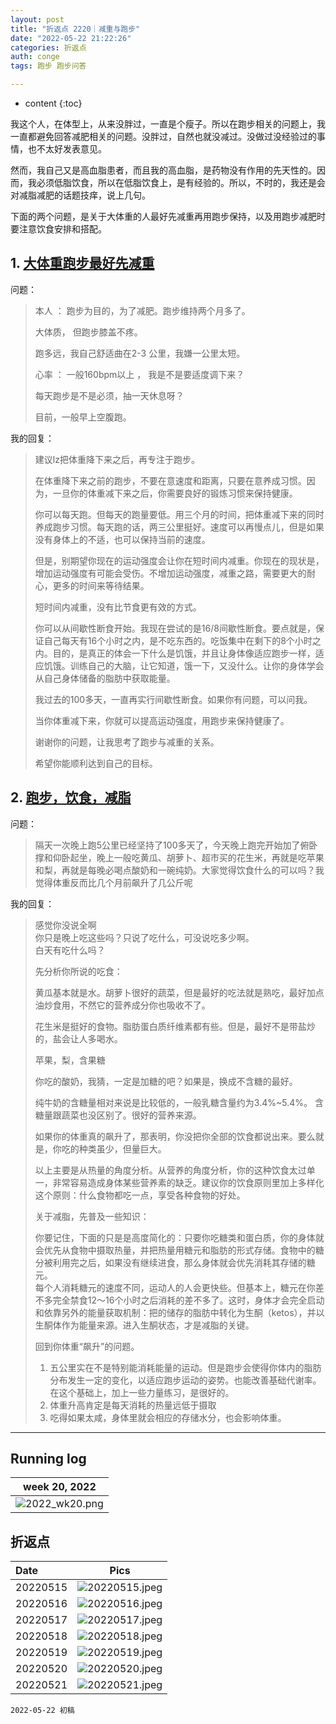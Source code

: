 ```yaml
---
layout: post
title: "折返点 2220｜减重与跑步"
date: "2022-05-22 21:22:26"
categories: 折返点
auth: conge
tags: 跑步 跑步问答

---
```


* content
{:toc}

我这个人，在体型上，从来没胖过，一直是个瘦子。所以在跑步相关的问题上，我一直都避免回答减肥相关的问题。没胖过，自然也就没减过。没做过没经验过的事情，也不太好发表意见。

然而，我自己又是高血脂患者，而且我的高血脂，是药物没有作用的先天性的。因而，我必须低脂饮食，所以在低脂饮食上，是有经验的。所以，不时的，我还是会对减脂减肥的话题技痒，说上几句。

下面的两个问题，是关于大体重的人最好先减重再用跑步保持，以及用跑步减肥时要注意饮食安排和搭配。





## 1. [大体重跑步最好先减重 ](https://douc.cc/37FQtF)

问题：

> 本人 ： 跑步为目的，为了减肥。跑步维持两个月多了。
>
> 大体质， 但跑步膝盖不疼。
>
> 跑多远，我自己舒适曲在2-3 公里，我嫌一公里太短。
>
> 心率 ： 一般160bpm以上 ， 我是不是要适度调下来？
>
> 每天跑步是不是必须，抽一天休息呀？
>
> 目前，一般早上空腹跑。

我的回复：

> 建议lz把体重降下来之后，再专注于跑步。
>
> 在体重降下来之前的跑步，不要在意速度和距离，只要在意养成习惯。因为，一旦你的体重减下来之后，你需要良好的锻炼习惯来保持健康。
>
> 你可以每天跑。但每天的跑量要低。用三个月的时间，把体重减下来的同时养成跑步习惯。每天跑的话，两三公里挺好。速度可以再慢点儿，但是如果没有身体上的不适，也可以保持当前的速度。
>
> 但是，别期望你现在的运动强度会让你在短时间内减重。你现在的现状是，增加运动强度有可能会受伤。不增加运动强度，减重之路，需要更大的耐心，更多的时间来等待结果。
>
> 短时间内减重，没有比节食更有效的方式。
>
> 你可以从间歇性断食开始。我现在尝试的是16/8间歇性断食。要点就是，保证自己每天有16个小时之内，是不吃东西的。吃饭集中在剩下的8个小时之内。目的，是真正的体会一下什么是饥饿，并且让身体像适应跑步一样，适应饥饿。训练自己的大脑，让它知道，饿一下，又没什么。让你的身体学会从自己身体储备的脂肪中获取能量。
>
> 我过去的100多天，一直再实行间歇性断食。如果你有问题，可以问我。
>
> 当你体重减下来，你就可以提高运动强度，用跑步来保持健康了。
>
> 谢谢你的问题，让我思考了跑步与减重的关系。
>
> 希望你能顺利达到自己的目标。

## 2. [跑步，饮食，减脂 ](https://douc.cc/3fgc5J)

问题：

> 隔天一次晚上跑5公里已经坚持了100多天了，今天晚上跑完开始加了俯卧撑和仰卧起坐，晚上一般吃黄瓜、胡萝卜、超市买的花生米，再就是吃苹果和梨，再就是每晚必喝点酸奶和一碗纯奶。大家觉得饮食什么的可以吗？我觉得体重反而比几个月前飙升了几公斤呢


我的回复：

> 感觉你没说全啊  
> 你只是晚上吃这些吗？只说了吃什么，可没说吃多少啊。  
> 白天有吃什么吗？  
>
> 先分析你所说的吃食：
>
> 黄瓜基本就是水。胡萝卜很好的蔬菜，但是最好的吃法就是熟吃，最好加点油炒食用，不然它的营养成分你也吸收不了。
>
> 花生米是挺好的食物。脂肪蛋白质纤维素都有些。但是，最好不是带盐炒的，盐会让人多喝水。
>
> 苹果，梨，含果糖
>
> 你吃的酸奶，我猜，一定是加糖的吧？如果是，换成不含糖的最好。
>
> 纯牛奶的含糖量相对来说是比较低的，一般乳糖含量约为3.4%~5.4%。 含糖量跟蔬菜也没区别了。很好的营养来源。
>
> 如果你的体重真的飙升了，那表明，你没把你全部的饮食都说出来。要么就是，你吃的种类虽少，但量巨大。
>
> 以上主要是从热量的角度分析。从营养的角度分析，你的这种饮食太过单一，非常容易造成身体某些营养素的缺乏。建议你的饮食原则里加上多样化这个原则：什么食物都吃一点，享受各种食物的好处。
>
> 关于减脂，先普及一些知识：
>
> 你要记住，下面的只是是高度简化的：只要你吃糖类和蛋白质，你的身体就会优先从食物中摄取热量，并把热量用糖元和脂肪的形式存储。食物中的糖分被利用完之后，如果没有继续进食，那么身体就会优先消耗其存储的糖元。  
> 每个人消耗糖元的速度不同，运动人的人会更快些。但基本上，糖元在你差不多完全禁食12～16个小时之后消耗的差不多了。这时，身体才会完全启动和依靠另外的能量获取机制：把的储存的脂肪中转化为生酮（ketos），并以生酮体作为能量来源。进入生酮状态，才是减脂的关键。
>
> 回到你体重“飙升”的问题。
>
> 1. 五公里实在不是特别能消耗能量的运动。但是跑步会使得你体内的脂肪分布发生一定的变化，以适应跑步运动的姿势。也能改善基础代谢率。在这个基础上，加上一些力量练习，是很好的。  
> 2. 体重升高肯定是每天消耗的热量远低于摄取   
> 3. 吃得如果太咸，身体里就会相应的存储水分，也会影响体重。  

----

## Running log

|week 20, 2022|
|:----:|
|![2022_wk20.png](https://s2.loli.net/2022/05/23/WHQXvtKdPlMf2qn.png)|


## 折返点

| Date | Pics |
|:----|:----:|
|20220515|![20220515.jpeg](https://s2.loli.net/2022/05/23/DMcuG7fWBEJgyPe.jpg)  |
|20220516|![20220516.jpeg](https://s2.loli.net/2022/05/23/k2RIWXAH3Gdpm8t.jpg)  |
|20220517|![20220517.jpeg](https://s2.loli.net/2022/05/23/LtMq9d17uNZrOng.jpg)  |
|20220518|![20220518.jpeg](https://s2.loli.net/2022/05/23/piEhCZL9XnJPy7V.jpg)  |
|20220519|![20220519.jpeg](https://s2.loli.net/2022/05/23/RuJCrty6h2GP47M.jpg)  |
|20220520|![20220520.jpeg](https://s2.loli.net/2022/05/23/PZMwnEgYOu3oK62.jpg)  |
|20220521|![20220521.jpeg](https://s2.loli.net/2022/05/23/B3fNwCLSrDgy5AJ.jpg)  |



```
2022-05-22 初稿
```
